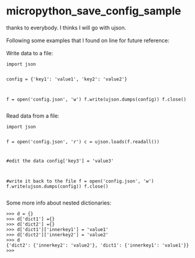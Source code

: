 # micropython_save_config_sample

<div class="content">thanks to everybody. I thinks I will go with ujson.<br>
<br>
Following some examples that I found on line for future reference:<br>
<br>
Write data to a file:
<div class="codebox"><pre><code>import json

config = {'key1': 'value1', 'key2': 'value2'}

f = open('config.json', 'w')
f.write(ujson.dumps(config))
f.close()
</code></pre></div>

Read data from a file:
<div class="codebox"><pre><code>import json

f = open('config.json', 'r')
c = ujson.loads(f.readall())

#edit the data
config['key3'] = 'value3'

#write it back to the file
f = open('config.json', 'w')
f.write(ujson.dumps(config))
f.close()
 </code></pre></div>

Some more info about nested dictionaries:
 <div class="codebox"><pre><code>&gt;&gt;&gt; d = {}
&gt;&gt;&gt; d['dict1'] ={}
&gt;&gt;&gt; d['dict2'] ={}
&gt;&gt;&gt; d['dict1']['innerkey1'] = 'value1'
&gt;&gt;&gt; d['dict2']['innerkey2'] = 'value2'
&gt;&gt;&gt; d
{'dict2': {'innerkey2': 'value2'}, 'dict1': {'innerkey1': 'value1'}}
&gt;&gt;&gt; 
</code></pre></div>
